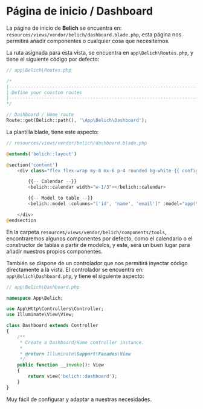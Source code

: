 # Página de inicio / Dashboard

La página de inicio de **Belich** se encuentra en: `resources/views/vendor/belich/dashboard.blade.php`, esta página nos permitirá añadir componentes o cualquier cosa que necesitemos.

La ruta asignada para esta vista, se encuentra en `app\Belich\Routes.php`, y tiene el siguiente código por defecto:

```php 
// app\Belich\Routes.php

/*
|--------------------------------------------------------------------------
| Define your coustom routes
|--------------------------------------------------------------------------
*/

// Dashboard / Home route
Route::get(Belich::path(), '\App\Belich\Dashboard');
```

La plantilla blade, tiene este aspecto:

```php 
// resources/views/vendor/belich/dashboard.blade.php

@extends('belich::layout')

@section('content')
    <div class="flex flex-wrap my-8 mx-6 p-4 rounded bg-white {{ config('belich.navbar') === 'top' ? 'shadow-md' : '' }}">

        {{-- Calendar --}}
        <belich::calendar width="w-1/3"></belich::calendar>

        {{-- Model to table --}}
        <belich::model :columns="['id', 'name', 'email']" :model="app(\App\User::class)" width="w-2/3" limit="10" ></belich::model>

    </div>
@endsection
```

En la carpeta `resources/views/vendor/belich/components/tools`, encontraremos algunos componentes por defecto, como el calendario o el constructor de tablas a partir de modelos, y este, será un buen lugar para añadir nuestros propios componentes.

También se dispone de un controlador que nos permitirá inyectar código directamente a la vista. El controlador se encuentra en: `app\Belich\Dashboard.php`, y tiene el siguiente aspecto:

```php 
// app\Belich\Dashboard.php

namespace App\Belich;

use App\Http\Controllers\Controller;
use Illuminate\View\View;

class Dashboard extends Controller
{
    /**
     * Create a Dashboard/Home controller instance.
     *
     * @return Illuminate\Support\Facades\View
     */
    public function __invoke(): View
    {
        return view('belich::dashboard');
    }
}
```

Muy fácil de configurar y adaptar a nuestras necesidades.
